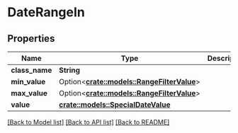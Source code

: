 # DateRangeIn

## Properties

Name | Type | Description | Notes
------------ | ------------- | ------------- | -------------
**class_name** | **String** |  | 
**min_value** | Option<[**crate::models::RangeFilterValue**](RangeFilterValue.md)> |  | [optional]
**max_value** | Option<[**crate::models::RangeFilterValue**](RangeFilterValue.md)> |  | [optional]
**value** | [**crate::models::SpecialDateValue**](SpecialDateValue.md) |  | 

[[Back to Model list]](../README.md#documentation-for-models) [[Back to API list]](../README.md#documentation-for-api-endpoints) [[Back to README]](../README.md)


